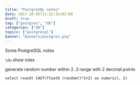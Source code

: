```yaml
---
title: "PostgreSQL notes"
date: 2017-10-05T11:53:31+03:00
draft: true
tag: ["postgres", "db"]
categories: ["db"]
topics: ["postgresql"]
banner: "banners/postgres.png"
---
```


Some PostgreSQL notes

`\du` show roles


generate random number within 2..3 range with 2 decimal points

`select round( CAST(float8 (random()*2+2) as numeric), 2)`
